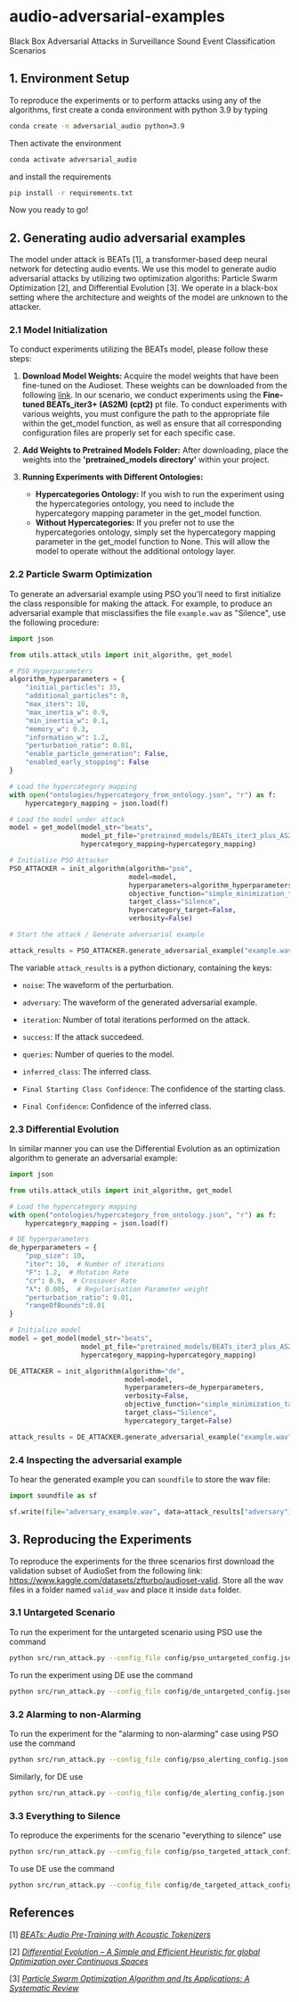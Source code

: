 # audio-adversarial-examples
Black Box Adversarial Attacks in Surveillance Sound Event Classification Scenarios


## 1. Environment Setup

To reproduce the experiments or to perform attacks using any of the algorithms, first create a conda environment with python 3.9 by typing
```bash
conda create -n adversarial_audio python=3.9
```
Then activate the environment
```bash
conda activate adversarial_audio
```
and install the requirements
```bash
pip install -r requirements.txt
```

Now you ready to go!

## 2. Generating audio adversarial examples


The model under attack is BEATs [1], a transformer-based deep neural network for detecting audio events. We use this model to generate audio adversarial attacks by utilizing two optimization algoriths: Particle Swarm Optimization [2], and Differential Evolution [3]. We operate in a black-box setting where the architecture and weights of the model are unknown to the attacker.

### 2.1 Model Initialization

To conduct experiments utilizing the BEATs model, please follow these steps:

1. <b>Download Model Weights: </b>Acquire the model weights that have been fine-tuned on the Audioset. These weights can be downloaded from the following [link](https://github.com/microsoft/unilm/tree/master/beats). In our scenario, we conduct experiments using the <b>Fine-tuned BEATs_iter3+ (AS2M) (cpt2)</b> pt file. To conduct experiments with various weights, you must configure the path to the appropriate file within the get_model function, as well as ensure that all corresponding configuration files are properly set for each specific case.

2. <b> Add Weights to Pretrained Models Folder:</b> After downloading, place the weights into the <b>'pretrained_models directory'</b> within your project.
3. <b> Running Experiments with Different Ontologies:</b>

    - <b>Hypercategories Ontology:</b> If you wish to run the experiment using the hypercategories ontology, you need to include the hypercategory mapping parameter in the get_model function.
    - <b>Without Hypercategories:</b> If you prefer not to use the hypercategories ontology, simply set the hypercategory mapping parameter in the get_model function to None. This will allow the model to operate without the additional ontology layer.


### 2.2 Particle Swarm Optimization

To generate an adversarial example using PSO you'll need to first initialize the class responsible for making the attack. For example, to produce an adversarial example that misclassifies the file `example.wav` as "Silence", use the following procedure:

```python
import json

from utils.attack_utils import init_algorithm, get_model

# PSO Hyperparameters
algorithm_hyperparameters = {
    "initial_particles": 35,
    "additional_particles": 0,
    "max_iters": 10,
    "max_inertia_w": 0.9,
    "min_inertia_w": 0.1,
    "memory_w": 0.3,
    "information_w": 1.2,
    "perturbation_ratio": 0.01,
    "enable_particle_generation": False,
    "enabled_early_stopping": False
}

# Load the hypercategory mapping
with open("ontologies/hypercategory_from_ontology.json", "r") as f:
    hypercategory_mapping = json.load(f)

# Load the model under attack
model = get_model(model_str="beats",
                  model_pt_file="pretrained_models/BEATs_iter3_plus_AS2M_finetuned_on_AS2M_cpt2.pt",
                  hypercategory_mapping=hypercategory_mapping)

# Initialize PSO Attacker
PSO_ATTACKER = init_algorithm(algorithm="pso",
                              model=model,
                              hyperparameters=algorithm_hyperparameters,
                              objective_function="simple_minimization_targeted",
                              target_class="Silence",
                              hypercategory_target=False,
                              verbosity=False)

# Start the attack / Generate adversarial example

attack_results = PSO_ATTACKER.generate_adversarial_example("example.wav")
```

The variable `attack_results` is a python dictionary, containing the keys: 

- `noise`: The waveform of the perturbation.

- `adversary`:  The waveform of the generated adversarial example.

- `iteration`: Number of total iterations performed on the attack.

- `success`: If the attack succedeed.

- `queries`: Number of queries to the model.

- `inferred_class`: The inferred class.

- `Final Starting Class Confidence`: The confidence of the starting class.

- `Final Confidence`: Confidence of the inferred class.

### 2.3 Differential Evolution

In similar manner you can use the Differential Evolution as an optimization algorithm to generate an adversarial example:

```python
import json

from utils.attack_utils import init_algorithm, get_model

# Load the hypercategory mapping
with open("ontologies/hypercategory_from_ontology.json", "r") as f:
    hypercategory_mapping = json.load(f)

# DE hyperparameters
de_hyperparameters = {
    "pop_size": 10,
    "iter": 10,  # Number of iterations
    "F": 1.2,  # Mutation Rate
    "cr": 0.9,  # Crossover Rate
    "λ": 0.005,  # Regularisation Parameter weight
    "perturbation_ratio": 0.01,
    "rangeOfBounds":0.01
}

# Initialize model
model = get_model(model_str="beats",
                  model_pt_file="pretrained_models/BEATs_iter3_plus_AS2M_finetuned_on_AS2M_cpt2.pt",
                  hypercategory_mapping=hypercategory_mapping)

DE_ATTACKER = init_algorithm(algorithm="de",
                             model=model,
                             hyperparameters=de_hyperparameters,
                             verbosity=False,
                             objective_function="simple_minimization_targeted",
                             target_class="Silence",
                             hypercategory_target=False)

attack_results = DE_ATTACKER.generate_adversarial_example("example.wav")
```

### 2.4 Inspecting the adversarial example

To hear the generated example you can `soundfile` to store the wav file:

```python
import soundfile as sf

sf.write(file="adversary_example.wav", data=attack_results["adversary"], samplerate=16000, subtype="FLOAT")
```

## 3. Reproducing the Experiments

To reproduce the experiments for the three scenarios first download the validation subset of AudioSet from the following link: <a href="https://www.kaggle.com/datasets/zfturbo/audioset-valid">https://www.kaggle.com/datasets/zfturbo/audioset-valid</a>. Store all the wav files in a folder named `valid_wav` and place it inside `data` folder.

### 3.1 Untargeted Scenario

To run the experiment for the untargeted scenario using PSO use the command

```bash
python src/run_attack.py --config_file config/pso_untargeted_config.json
```

To run the experiment using DE use the command

```bash
python src/run_attack.py --config_file config/de_untargeted_config.json
```

### 3.2 Alarming to non-Alarming

To run the experiment for the "alarming to non-alarming" case using PSO use the command

```bash
python src/run_attack.py --config_file config/pso_alerting_config.json
```

Similarly, for DE use

```bash
python src/run_attack.py --config_file config/de_alerting_config.json
```

### 3.3 Everything to Silence

To reproduce the experiments for the scenario "everything to silence" use

```bash
python src/run_attack.py --config_file config/pso_targeted_attack_config.json
```

To use DE use the command

```bash
python src/run_attack.py --config_file config/de_targeted_attack_config.json
```


## References
[1] *<a href="https://arxiv.org/abs/2212.09058">BEATs: Audio Pre-Training with Acoustic Tokenizers</a>*

[2] *<a href="https://link.springer.com/article/10.1023/A:1008202821328">Differential Evolution – A Simple and Efficient Heuristic for global Optimization over Continuous Spaces</a>*

[3] *<a href="https://link.springer.com/article/10.1007/s11831-021-09694-4">Particle Swarm Optimization Algorithm and Its Applications: A Systematic Review</a>*
